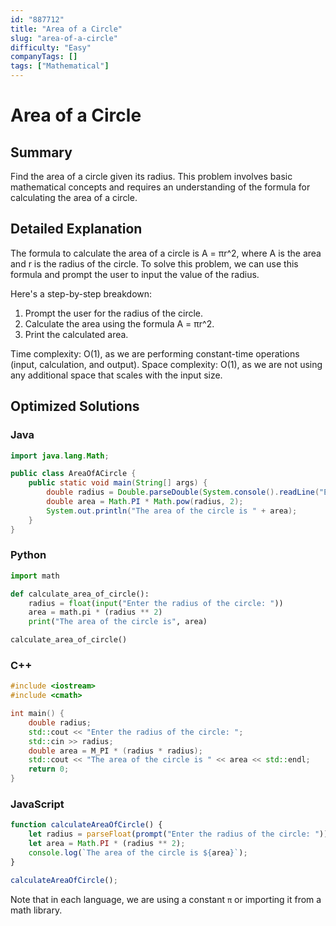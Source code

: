 ```yaml
---
id: "887712"
title: "Area of a Circle"
slug: "area-of-a-circle"
difficulty: "Easy"
companyTags: []
tags: ["Mathematical"]
---
```


**Area of a Circle**
=====================================================

## Summary
Find the area of a circle given its radius. This problem involves basic mathematical concepts and requires an understanding of the formula for calculating the area of a circle.

## Detailed Explanation
The formula to calculate the area of a circle is A = πr^2, where A is the area and r is the radius of the circle. To solve this problem, we can use this formula and prompt the user to input the value of the radius.

Here's a step-by-step breakdown:

1.  Prompt the user for the radius of the circle.
2.  Calculate the area using the formula A = πr^2.
3.  Print the calculated area.

Time complexity: O(1), as we are performing constant-time operations (input, calculation, and output).
Space complexity: O(1), as we are not using any additional space that scales with the input size.

## Optimized Solutions
### Java
```java
import java.lang.Math;

public class AreaOfACircle {
    public static void main(String[] args) {
        double radius = Double.parseDouble(System.console().readLine("Enter the radius of the circle: "));
        double area = Math.PI * Math.pow(radius, 2);
        System.out.println("The area of the circle is " + area);
    }
}
```

### Python
```python
import math

def calculate_area_of_circle():
    radius = float(input("Enter the radius of the circle: "))
    area = math.pi * (radius ** 2)
    print("The area of the circle is", area)

calculate_area_of_circle()
```

### C++
```cpp
#include <iostream>
#include <cmath>

int main() {
    double radius;
    std::cout << "Enter the radius of the circle: ";
    std::cin >> radius;
    double area = M_PI * (radius * radius);
    std::cout << "The area of the circle is " << area << std::endl;
    return 0;
}
```

### JavaScript
```javascript
function calculateAreaOfCircle() {
    let radius = parseFloat(prompt("Enter the radius of the circle: "));
    let area = Math.PI * (radius ** 2);
    console.log(`The area of the circle is ${area}`);
}

calculateAreaOfCircle();
```

Note that in each language, we are using a constant `π` or importing it from a math library.